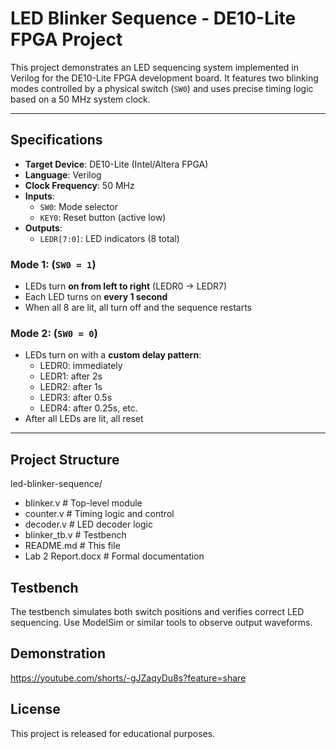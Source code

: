 # LED Blinker Sequence - DE10-Lite FPGA Project

This project demonstrates an LED sequencing system implemented in Verilog for the DE10-Lite FPGA development board. It features two blinking modes controlled by a physical switch (`SW0`) and uses precise timing logic based on a 50 MHz system clock.

---

## Specifications

- **Target Device**: DE10-Lite (Intel/Altera FPGA)
- **Language**: Verilog
- **Clock Frequency**: 50 MHz
- **Inputs**:
  - `SW0`: Mode selector
  - `KEY0`: Reset button (active low)
- **Outputs**:
  - `LEDR[7:0]`: LED indicators (8 total)

### Mode 1: (`SW0 = 1`)
- LEDs turn **on from left to right** (LEDR0 → LEDR7)
- Each LED turns on **every 1 second**
- When all 8 are lit, all turn off and the sequence restarts

### Mode 2: (`SW0 = 0`)
- LEDs turn on with a **custom delay pattern**:
  - LEDR0: immediately
  - LEDR1: after 2s
  - LEDR2: after 1s
  - LEDR3: after 0.5s
  - LEDR4: after 0.25s, etc.
- After all LEDs are lit, all reset

---

## Project Structure

led-blinker-sequence/
- blinker.v          # Top-level module
- counter.v          # Timing logic and control
- decoder.v          # LED decoder logic
- blinker_tb.v       # Testbench
- README.md          # This file
- Lab 2 Report.docx  # Formal documentation

## Testbench

The testbench simulates both switch positions and verifies correct LED sequencing. Use ModelSim or similar tools to observe output waveforms.

## Demonstration

https://youtube.com/shorts/-gJZaqyDu8s?feature=share

## License

This project is released for educational purposes.
